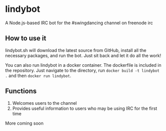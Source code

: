 # lindybot
A Node.js-based IRC bot for the #swingdancing channel on freenode irc

## How to use it
lindybot.sh will download the latest source from GitHub, install all the necessary packages, and run the bot.
Just sit back and let it do all the work!


You can also run lindybot in a docker container. The dockerfile is included in the repository. Just navigate to the directory, run `docker build -t lindybot .` and then `docker run lindybot`.

## Functions
1. Welcomes users to the channel
2. Provides useful information to users who may be using IRC for the first time

More coming soon
